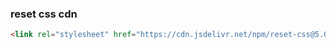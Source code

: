 ### reset css cdn

```html
<link rel="stylesheet" href="https://cdn.jsdelivr.net/npm/reset-css@5.0.1/reset.min.css">
```